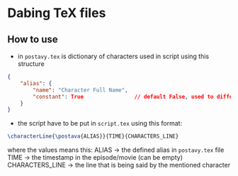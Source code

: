 # Dabing TeX files

## How to use

- in `postavy.tex` is dictionary of characters used in script using this structure
```json
{
    "alias": {
        "name": "Character Full Name",
        "constant": True                // default False, used to differentiate between characters that are constant or not on the front page
    }
}
```
- the script have to be put in `script.tex` using this format:
```tex
\characterLine{\postava{ALIAS}}{TIME}{CHARACTERS_LINE}
```
where the values means this:
ALIAS &rarr; the defined alias in `postavy.tex` file
TIME &rarr; the timestamp in the episode/movie (can be empty)
CHARACTERS_LINE &rarr; the line that is being said by the mentioned character